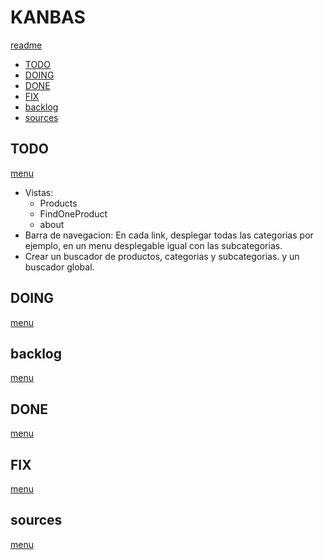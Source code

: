 # KANBAS

[readme](./README.md)

* [TODO](#todo)
* [DOING](#doing)
* [DONE](#done)
* [FIX](#fix)
* [backlog](#backlog)
* [sources](#sources)

## TODO

[menu](#kanbas)

* Vistas:
  * Products
  * FindOneProduct
  * about
* Barra de navegacion:
  En cada link, desplegar todas las categorias por ejemplo, en un menu desplegable igual con las subcategorias.
* Crear un buscador de productos, categorias y subcategorias. y un buscador global.
## DOING

[menu](#kanbas)

## backlog

[menu](#kanbas)

## DONE

[menu](#kanbas)

## FIX

[menu](#kanbas)

## sources

[menu](#kanbas)
